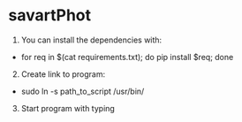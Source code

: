 # savartPhot

1. You can install the dependencies with:
  * for req in $(cat requirements.txt); do pip install $req; done
2. Create link to program:
  * sudo ln -s path_to_script /usr/bin/<name>
3. Start program with typing <name> 
